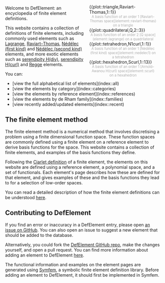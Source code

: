 <div id='sideplots' style='float:right;width:220px;padding:10px'>
<div>{{plot::triangle,Raviart-Thomas,1::1}}</div>
<div style='font-size:80%;color:#AAAAAA;text-align:center'>A basis function of an order 1 [Raviart&ndash;Thomas space](element::raviart-thomas) on a triangle</div>
<div>{{plot::quadrilateral,Q,2::3}}</div>
<div style='font-size:80%;color:#AAAAAA;text-align:center'>A basis function of an order 2 [Q space](element::lagrange) on a quadrilateral</div>
<div>{{plot::tetrahedron,N1curl,1::1}}</div>
<div style='font-size:80%;color:#AAAAAA;text-align:center'>A basis function of an order 1 [N&eacute;d&eacute;lec (first kind) space](element::nedelec1) on a tetrahedron</div>
<div>{{plot::hexahedron,Scurl,1::13}}</div>
<div style='font-size:80%;color:#AAAAAA;text-align:center'>A basis function of an order 1 [Arnold&ndash;Awanou H(curl) space](element::scurl) on a hexahedron</div>
</div>

Welcome to DefElement: an encyclopedia of finite element definitions.

This website contains a collection of definitions of finite elements, 
including commonly used elements such as
[Lagrange](element::lagrange),
[Raviart&ndash;Thomas](element::raviart-thomas),
[N&eacute;d&eacute;lec (first kind)](element::nedelec1)
and
[N&eacute;d&eacute;lec (second kind)](element::nedelec2)
elements,
and more exotic elements such as
[serendipity H(div)](element::sdiv),
[serendipity H(curl)](element::scurl)
and
[Regge](element::regge)
elements.

You can:
<ul>
<li>[view the full alphabetical list of elements](index::all)</li>
<li>[view the elements by category](index::categories)</li>
<li>[view the elements by reference element](index::references)</li>
<li>[view the elements by de Rham family](index::families)</li>
<li>[view recently added/updated elements](index::recent)</li>
</ul>

## The finite element method
The finite element method is a numerical method that involves discretising a problem using a finite
dimensional function space. These function spaces are commonly defined using a finite element
on a reference element to derive basis functions for the space. This website contains a collection
of finite elements, and examples of the basis functions they define.

Following the [Ciarlet definition](ciarlet.md) of a finite element, the elements on this website
are defined using a reference element, a polynomial space, and a set of functionals. Each element's
page describes how these are defined for that element, and gives examples of these and the basis
functions they lead to for a selection of low-order spaces.

You can read a detailed description of how the finite element definitions can be understood
[here](ciarlet.md).

## Contributing to DefElement
If you find an error or inaccuracy in a DefElement entry, please open
[an issue on GitHub](https://github.com/mscroggs/defelement.com/issues).
You can also open an issue to suggest a new element that should be added to the database.

Alternatively, you could fork the [DefElement GitHub repo](https://github.com/mscroggs/defelement.com),
make the changes yourself, and open a pull request. You can find more information about adding
an element to DefElement [here](contributing.md).

The functional information and examples on the element pages are generated using
[Symfem](https://github.com/mscroggs/symfem), a symbolic finite element definition library.
Before adding an element to DefElement, it should first be implemented in Symfem.
